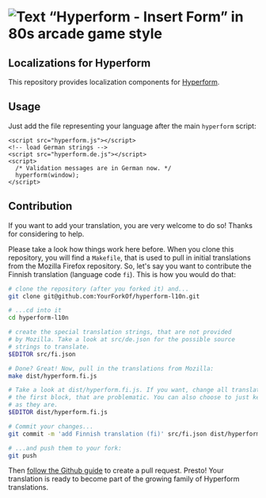 # ![Text “Hyperform - Insert Form” in 80s arcade game style](https://github.com/hyperform/hyperform/raw/master/stuff/header.png)

## Localizations for Hyperform

This repository provides localization components for [Hyperform](http://hyperform.github.io).

## Usage

Just add the file representing your language after the main `hyperform` script:

    <script src="hyperform.js"></script>
    <!-- load German strings -->
    <script src="hyperform.de.js"></script>
    <script>
      /* Validation messages are in German now. */
      hyperform(window);
    </script>

## Contribution

If you want to add your translation, you are very welcome to do so! Thanks for
considering to help.

Please take a look how things work here before. When you clone this repository,
you will find a `Makefile`, that is used to pull in initial translations from
the Mozilla Firefox repository. So, let's say you want to contribute the
Finnish translation (language code `fi`). This is how you would do that:

```sh
# clone the repository (after you forked it) and...
git clone git@github.com:YourForkOf/hyperform-l10n.git

# ...cd into it
cd hyperform-l10n

# create the special translation strings, that are not provided
# by Mozilla. Take a look at src/de.json for the possible source
# strings to translate.
$EDITOR src/fi.json

# Done? Great! Now, pull in the translations from Mozilla:
make dist/hyperform.fi.js

# Take a look at dist/hyperform.fi.js. If you want, change all translations in
# the first block, that are problematic. You can also choose to just keep them
# as they are.
$EDITOR dist/hyperform.fi.js

# Commit your changes...
git commit -m 'add Finnish translation (fi)' src/fi.json dist/hyperform.fi.js

# ...and push them to your fork:
git push
```

Then [follow the Github guide](https://help.github.com/articles/creating-a-pull-request/)
to create a pull request. Presto! Your translation is ready to become part
of the growing family of Hyperform translations.
